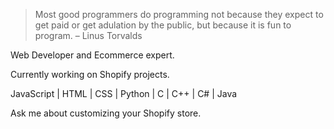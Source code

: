 
>Most good programmers do programming not because they expect to get paid or get adulation by the public, but because it is fun to program.
>– Linus Torvalds


Web Developer and Ecommerce expert.  

Currently working on Shopify projects.  

JavaScript | HTML | CSS | Python | C | C++ | C# | Java 

Ask me about customizing your Shopify store.
